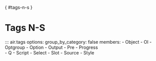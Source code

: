 [](){ #tags-n-s }

# Tags N-S

::: air.tags
    options:
      group_by_category: false
      members:
        - Object
        - Ol
        - Optgroup
        - Option
        - Output
        - Pre
        - Progress        
        - Q
        - Script
        - Select
        - Slot
        - Source
        - Style